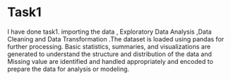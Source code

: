 # Task1
I have done task1. importing the data , Exploratory Data Analysis ,Data Cleaning and Data Transformation .The dataset is loaded using pandas for further processing. Basic statistics, summaries, and visualizations are generated to understand the structure and distribution of the data and Missing value are identified and handled appropriately and encoded to prepare the data for analysis or modeling.
